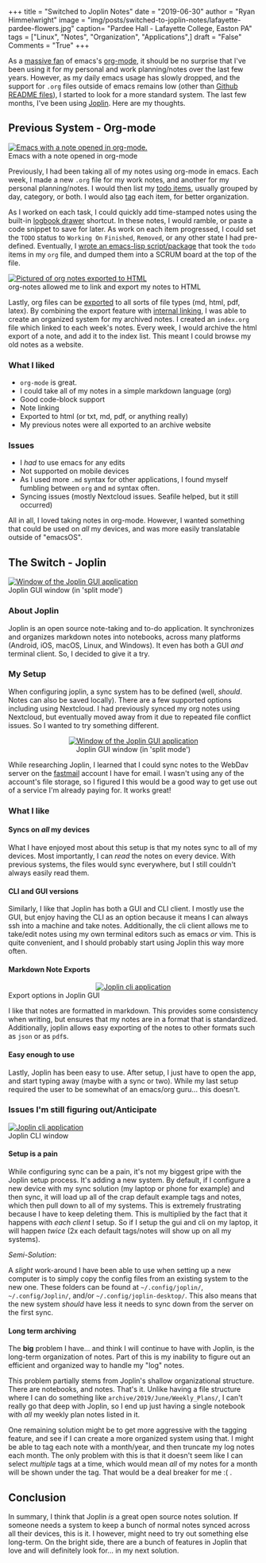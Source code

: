 +++
title  = "Switched to Joplin Notes"
date   = "2019-06-30"
author = "Ryan Himmelwright"
image  = "img/posts/switched-to-joplin-notes/lafayette-pardee-flowers.jpg"
caption= "Pardee Hall - Lafayette College, Easton PA"
tags   = ["Linux", "Notes", "Organization", "Applications",]
draft  = "False"
Comments = "True"
+++

As a [massive fan](/post/org-babel-setup/) of emacs's
[org-mode](https://orgmode.org/), it should be no surprise that I've been using
it for my personal and work planning/notes over the last few years.  However,
as my daily emacs usage has slowly dropped, and the support for `.org` files
outside of emacs remains low (other than [Github README
files](https://github.com/himmAllRight/dotfiles/tree/master/emacs)), I started
to look for a more standard system. The last few months, I've been using
[Joplin](https://joplinapp.org/). Here are my thoughts.

<!--more-->

## Previous System - Org-mode

<a href="/img/posts/switched-to-joplin-notes/org-mode-notes.png">
<img alt="Emacs with a note opened in org-mode." src="/img/posts/switched-to-joplin-notes/org-mode-notes.png" style="max-width: 100%;"/></a>
<div class="caption">Emacs with a note opened in org-mode</div>

Previously, I had been taking all of my notes using org-mode in emacs. Each
week, I made a new `.org` file for my work notes, and another for my personal
planning/notes. I would then list my [todo
items](https://orgmode.org/manual/TODO-items.html), usually grouped by day,
category, or both. I would also
[tag](https://orgmode.org/manual/Tags.html) each item, for better organization.

As I worked on each task, I could quickly add time-stamped notes using the
built-in [logbook drawer](https://orgmode.org/manual/Drawers.html) shortcut. In
these notes, I would ramble, or paste a code snippet to save for later. As work
on each item progressed, I could set the `TODO` status to `Working On`
`Finished`, `Removed`, or any other state I had pre-defined.  Eventually, I
[wrote an emacs-lisp
script/package](https://github.com/himmAllRight/ry-org-scrum) that took the
`todo` items in my `org` file, and dumped them into a SCRUM board at the top of
the file.


<a href="/img/posts/switched-to-joplin-notes/org-notes-export-pages.png">
<img alt="Pictured of org notes exported to HTML" src="/img/posts/switched-to-joplin-notes/org-notes-export-pages.png" style="max-width: 100%;"/></a>
<div class="caption">org-notes allowed me to link and export my notes to
HTML</div>

Lastly, org files can be [exported](https://orgmode.org/manual/Exporting.html)
to all sorts of file types (md, html, pdf, latex). By combining the export
feature with [internal
linking](https://orgmode.org/manual/Internal-links.html), I was able to create
an organized system for my archived notes. I created an `index.org` file which
linked to each week's notes. Every week, I would archive the html export of a
note, and add it to the index list. This meant I could browse my old notes as a
website.

### What I liked

- `org-mode` is great.
- I could take all of my notes in a simple markdown language (org)
- Good code-block support
- Note linking
- Exported to html (or txt, md, pdf, or anything really)
- My previous notes were all exported to an archive website

### Issues
- I _had_ to use emacs for any edits
- Not supported on mobile devices
- As I used more `.md` syntax for other applications, I found myself fumbling between `org` and `md` syntax often.
- Syncing issues (mostly Nextcloud issues. Seafile helped, but it still occurred)

All in all, I loved taking notes in org-mode. However, I wanted something that
could be used on *all* my devices, and was more easily translatable outside of
"emacsOS".

## The Switch - Joplin

<a href="/img/posts/switched-to-joplin-notes/joplin-window.png">
<img alt="Window of the Joplin GUI application" src="/img/posts/switched-to-joplin-notes/joplin-window.png" style="max-width: 100%;"/></a>
<div class="caption">Joplin GUI window (in 'split mode')</div>

### About Joplin

Joplin is an open source note-taking and to-do application. It synchronizes and
organizes markdown notes into notebooks, across many platforms (Android, iOS,
macOS, Linux, and Windows). It even has both a GUI *and* terminal client.  So,
I decided to give it a try.


### My Setup

When configuring joplin, a sync system has to be defined (well, *should*. Notes
can also be saved locally). There are a few supported options including using
Nextcloud. I had previously synced my org notes using Nextcloud, but eventually
moved away from it due to repeated file conflict issues. So I wanted to try
something different.

<center>
<a href="/img/posts/switched-to-joplin-notes/fastmail_logo.png">
<img alt="Window of the Joplin GUI application" src="/img/posts/switched-to-joplin-notes/fastmail_logo.png" style="max-width: 70%;"/></a>
<div class="caption">Joplin GUI window (in 'split mode')</div>
</center>

While researching Joplin, I learned that I could sync notes to the WebDav
server on the [fastmail](https://www.fastmail.com) account I have for email. I
wasn't using any of the account's file storage, so I figured I this would be a
good way to get use out of a service I'm already paying for. It works great!

### What I like
#### Syncs on *all* my devices
What I have enjoyed most about this setup is that my notes sync to all of my
devices. Most importantly, I can *read* the notes on every device. With
previous systems, the files would sync everywhere, but I still couldn't always
easily read them.

#### CLI and GUI versions
Similarly, I like that Joplin has both a GUI and CLI client. I
mostly use the GUI, but enjoy having the CLI as an option because it means I
can always ssh into a machine and take notes. Additionally, the
cli client allows me to take/edit notes using my own terminal editors such as
emacs *or* vim. This is quite convenient, and I should probably start using
Joplin this way more often.

#### Markdown Note Exports

<center>
<a href="/img/posts/switched-to-joplin-notes/export-options.png">
<img alt="Joplin cli application" src="/img/posts/switched-to-joplin-notes/export-options.png" style="max-width: 100%;"/></a>
</center>
<div class="caption">Export options in Joplin GUI</div>

I like that notes are formatted in markdown. This provides some
consistency when writing, but ensures that my notes are in a format that is
standardized. Additionally, joplin allows easy exporting of
the notes to other formats such as `json` or as `pdf`s.

#### Easy enough to use
Lastly, Joplin has been easy to use. After setup, I just have to open the app,
and start typing away (maybe with a sync or two). While my last setup required
the user to be somewhat of an emacs/org guru... this doesn't.


### Issues I'm still figuring out/Anticipate

<a href="/img/posts/switched-to-joplin-notes/joplin-cli.png">
<img alt="Joplin cli application" src="/img/posts/switched-to-joplin-notes/joplin-cli.png" style="max-width: 100%;"/></a>
<div class="caption">Joplin CLI window </div>

#### Setup is a pain

While configuring sync can be a pain, it's not my biggest gripe with the Joplin
setup process. It's adding a new system. By default, if I configure a new
device with my sync solution (my laptop or phone for example) and then sync, it
will load up all of the crap default example tags and notes, which then pull
down to all of my systems. This is extremely frustrating because I have to keep
deleting them.  This is multiplied by the fact that it happens with *each
client* I setup. So if I setup the gui and cli on my laptop, it will happen
*twice* (2x each default tags/notes will show up on all my systems).

*Semi-Solution*:

A *slight* work-around I have been able to use when setting up a new computer
is to simply copy the config files from an existing system to the new one.
These folders can be found at `~/.config/joplin/`, `~/.config/Joplin/`, and/or
`~/.config/joplin-desktop/`. This also means that the new system *should* have less
it needs to sync down from the server on the first sync.

#### Long term archiving

The **big** problem I have... and think I will continue to have with Joplin, is
the long-term organization of notes. Part of this is my inability to figure out an
efficient and organized way to handle my "log" notes.

This problem partially stems from Joplin's shallow organizational
structure. There are notebooks, and notes. That's it. Unlike having
a file structure where I can do something like
`archive/2019/June/Weekly_Plans/`, I can't really go that deep with Joplin, so
I end up just having a single notebook with *all* my weekly plan notes listed
in it.

One remaining solution might be to get more aggressive with the tagging
feature, and see if I can create a more organized system using that. I might be
able to tag each note with a month/year, and then truncate my log notes each
month. The only problem with this is that it doesn't seem like I can select
*multiple* tags at a time, which would mean *all* of my notes for a month
will be shown under the tag. That would be a deal breaker for me :( .

## Conclusion

In summary, I think that Joplin *is* a great open source notes solution.  If
someone needs a system to keep a bunch of normal notes synced across all their
devices, this is it. I however, might need to try out something else long-term.
On the bright side, there are a bunch of features in Joplin that love and will
definitely look for... in my next solution.


